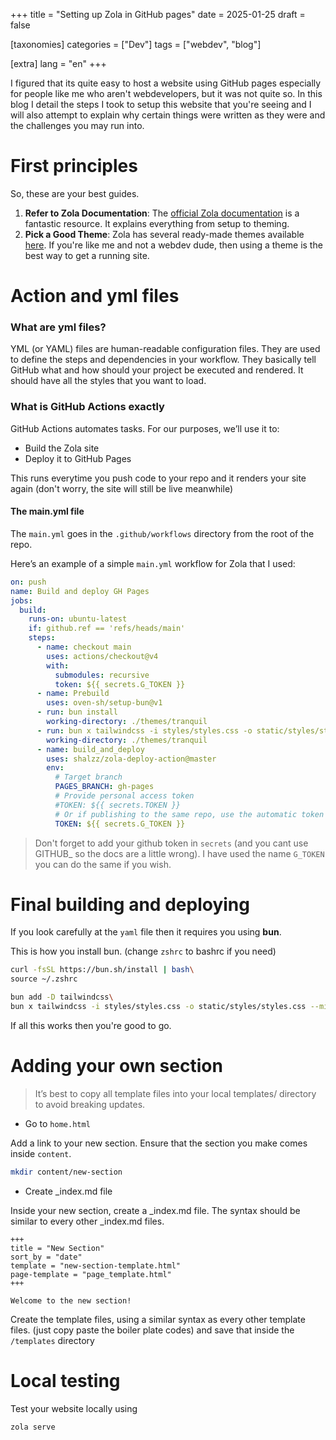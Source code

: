 +++
title = "Setting up Zola in GitHub pages"
date = 2025-01-25
draft = false

[taxonomies]
categories = ["Dev"]
tags = ["webdev", "blog"]

[extra]
lang = "en"
+++

I figured that its quite easy to host a website using GitHub pages especially for people like me who aren't webdevelopers, but it was not quite so. In this blog I detail the steps I took to setup this website that you're seeing and I will also attempt to explain why certain things were written as they were and the challenges you may run into.

# First principles

So, these are your best guides. 

1. **Refer to Zola Documentation**: The [official Zola documentation](https://www.getzola.org/documentation/) is a fantastic resource. It explains everything from setup to theming.
2. **Pick a Good Theme**: Zola has several ready-made themes available [here](https://www.getzola.org/themes/). If you're like me and not a webdev dude, then using a theme is the best way to get a running site. 

# Action and yml files

### What are yml files?

YML (or YAML) files are human-readable configuration files. They are used to define the steps and dependencies in your workflow. They basically tell GitHub what and how should your project be executed and rendered. It should have all the styles that you want to load.

### What is GitHub Actions exactly

GitHub Actions automates tasks. For our purposes, we’ll use it to:  
- Build the Zola site  
- Deploy it to GitHub Pages  

This runs everytime you push code to your repo and it renders your site again (don't worry, the site will still be live meanwhile)

#### The main.yml file

The `main.yml` goes in the `.github/workflows` directory from the root of the repo. 

Here’s an example of a simple `main.yml` workflow for Zola that I used:

```yaml
on: push
name: Build and deploy GH Pages
jobs:
  build:
    runs-on: ubuntu-latest
    if: github.ref == 'refs/heads/main'
    steps:
      - name: checkout main
        uses: actions/checkout@v4
        with:
          submodules: recursive
          token: ${{ secrets.G_TOKEN }}
      - name: Prebuild
        uses: oven-sh/setup-bun@v1
      - run: bun install
        working-directory: ./themes/tranquil
      - run: bun x tailwindcss -i styles/styles.css -o static/styles/styles.css --minify
        working-directory: ./themes/tranquil
      - name: build_and_deploy
        uses: shalzz/zola-deploy-action@master
        env:
          # Target branch
          PAGES_BRANCH: gh-pages
          # Provide personal access token
          #TOKEN: ${{ secrets.TOKEN }}
          # Or if publishing to the same repo, use the automatic token
          TOKEN: ${{ secrets.G_TOKEN }}
```

> Don't forget to add your github token in `secrets` (and you cant use GITHUB_ so the docs are a little wrong). I have used the name `G_TOKEN` you can do the same if you wish.

# Final building and deploying

If you look carefully at the `yaml` file then it requires you using **bun**. 

This is how you install bun. (change `zshrc` to bashrc if you need)

```sh
curl -fsSL https://bun.sh/install | bash\
source ~/.zshrc 

bun add -D tailwindcss\
bun x tailwindcss -i styles/styles.css -o static/styles/styles.css --minify\
```

If all this works then you're good to go.

# Adding your own section

> It’s best to copy all template files into your local templates/ directory to avoid breaking updates.

- Go to `home.html`

Add a link to your new section. Ensure that the section you make comes inside `content`.

```sh
mkdir content/new-section
```

- Create \_index.md file

Inside your new section, create a \_index.md file. The syntax should be similar to every other \_index.md files.

```
+++
title = "New Section"
sort_by = "date"
template = "new-section-template.html"
page-template = "page_template.html"
+++

Welcome to the new section!
```

Create the template files, using a similar syntax as every other template files. (just copy paste the boiler plate codes) and save that inside the `/templates` directory

# Local testing

Test your website locally using 

```sh
zola serve
```